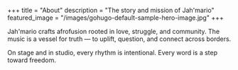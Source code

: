 +++
title = "About"
description = "The story and mission of Jah'mario"
featured_image = "/images/gohugo-default-sample-hero-image.jpg"
+++

Jah'mario crafts afrofusion rooted in love, struggle, and community. The music is a vessel for truth — to uplift, question, and connect across borders.

On stage and in studio, every rhythm is intentional. Every word is a step toward freedom.

